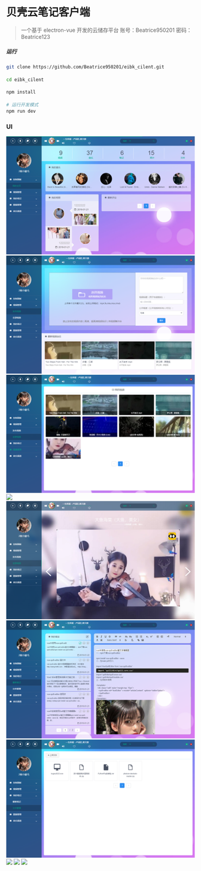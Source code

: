 # 贝壳云笔记客户端

> 一个基于 electron-vue 开发的云储存平台
> 账号：Beatrice950201
> 密码：Beatrice123

##### 运行

``` bash
git clone https://github.com/Beatrice950201/eibk_cilent.git

cd eibk_cilent

npm install

# 运行开发模式
npm run dev

```
### UI

![](https://github.com/Beatrice950201/eibk_cilent/blob/master/static/img/DemoImg/1.png)
![](https://github.com/Beatrice950201/eibk_cilent/blob/master/static/img/DemoImg/2.png)
![](https://github.com/Beatrice950201/eibk_cilent/blob/master/static/img/DemoImg/3.png)
![](https://github.com/Beatrice950201/eibk_cilent/blob/master/static/img/DemoImg/4.png)
![](https://github.com/Beatrice950201/eibk_cilent/blob/master/static/img/DemoImg/5.png)
![](https://github.com/Beatrice950201/eibk_cilent/blob/master/static/img/DemoImg/6.png)
![](https://github.com/Beatrice950201/eibk_cilent/blob/master/static/img/DemoImg/7.png)
![](https://github.com/Beatrice950201/eibk_cilent/blob/master/static/img/DemoImg/8.png)
![](https://github.com/Beatrice950201/eibk_cilent/blob/master/static/img/DemoImg/9.png)
![](https://github.com/Beatrice950201/eibk_cilent/blob/master/static/img/DemoImg/10.png)

